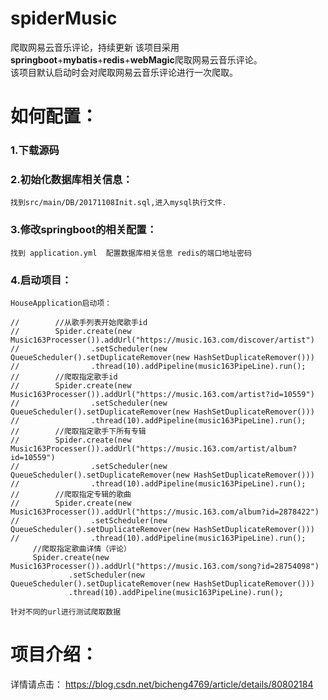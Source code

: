 # spiderMusic
爬取网易云音乐评论，持续更新
该项目采用**springboot**+**mybatis**+**redis**+**webMagic**爬取网易云音乐评论。<br>
该项目默认启动时会对爬取网易云音乐评论进行一次爬取。<br>
# 如何配置：
### 1.下载源码
### 2.初始化数据库相关信息：
    找到src/main/DB/20171108Init.sql,进入mysql执行文件.
### 3.修改springboot的相关配置：
    找到 application.yml  配置数据库相关信息 redis的端口地址密码
### 4.启动项目：
    HouseApplication启动项：
   ```
//        //从歌手列表开始爬歌手id
//        Spider.create(new Music163Processer()).addUrl("https://music.163.com/discover/artist")
//                .setScheduler(new QueueScheduler().setDuplicateRemover(new HashSetDuplicateRemover()))
//                .thread(10).addPipeline(music163PipeLine).run();
//        //爬取指定歌手id
//        Spider.create(new Music163Processer()).addUrl("https://music.163.com/artist?id=10559")
//                .setScheduler(new QueueScheduler().setDuplicateRemover(new HashSetDuplicateRemover()))
//                .thread(10).addPipeline(music163PipeLine).run();
//        //爬取指定歌手下所有专辑
//        Spider.create(new Music163Processer()).addUrl("https://music.163.com/artist/album?id=10559")
//                .setScheduler(new QueueScheduler().setDuplicateRemover(new HashSetDuplicateRemover()))
//                .thread(10).addPipeline(music163PipeLine).run();
//        //爬取指定专辑的歌曲
//        Spider.create(new Music163Processer()).addUrl("https://music.163.com/album?id=2878422")
//                .setScheduler(new QueueScheduler().setDuplicateRemover(new HashSetDuplicateRemover()))
//                .thread(10).addPipeline(music163PipeLine).run();
        //爬取指定歌曲详情（评论）
        Spider.create(new Music163Processer()).addUrl("https://music.163.com/song?id=28754098")
                .setScheduler(new QueueScheduler().setDuplicateRemover(new HashSetDuplicateRemover()))
                .thread(10).addPipeline(music163PipeLine).run();
```
    针对不同的url进行测试爬取数据
# 项目介绍：
详情请点击：
https://blog.csdn.net/bicheng4769/article/details/80802184

